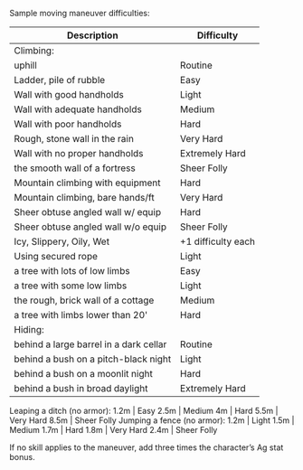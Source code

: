 Sample moving maneuver difficulties:

Description | Difficulty
| --- | --- |
Climbing: |
uphill | Routine
Ladder, pile of rubble | Easy
Wall with good handholds | Light
Wall with adequate handholds | Medium
Wall with poor handholds | Hard
Rough, stone wall in the rain | Very Hard
Wall with no proper handholds | Extremely Hard
the smooth wall of a fortress | Sheer Folly
Mountain climbing with equipment | Hard
Mountain climbing, bare hands/ft | Very Hard
Sheer obtuse angled wall w/ equip | Hard
Sheer obtuse angled wall w/o equip | Sheer Folly
Icy, Slippery, Oily, Wet |  +1 difficulty each
Using secured rope | Light
a tree with lots of low limbs | Easy
a tree with some low limbs | Light
the rough, brick wall of a cottage | Medium
a tree with limbs lower than 20' | Hard
Hiding: |
behind a large barrel in a dark cellar | Routine
behind a bush on a pitch-black night | Light
behind a bush on a moonlit night | Hard
behind a bush in broad daylight | Extremely Hard
Leaping a ditch (no armor): 
1.2m | Easy
2.5m | Medium
4m | Hard
5.5m | Very Hard
8.5m | Sheer Folly
Jumping a fence (no armor):
1.2m | Light
1.5m | Medium
1.7m | Hard
1.8m | Very Hard
2.4m | Sheer Folly

If no skill applies to the maneuver, add three times the character’s Ag stat bonus.

